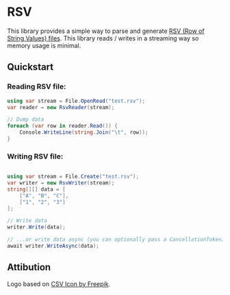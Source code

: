 # RSV

This library provides a simple way to parse and generate [RSV (Row of String Values) files](https://github.com/Stenway/RSV-Specification). This library reads / writes in a streaming way so memory usage is minimal.

## Quickstart

### Reading RSV file:

```c#
using var stream = File.OpenRead("test.rsv");
var reader = new RsvReader(stream);

// Dump data
foreach (var row in reader.Read()) {
	Console.WriteLine(string.Join("\t", row));
}
```

### Writing RSV file:

```c#

using var stream = File.Create("test.rsv");
var writer = new RsvWriter(stream);
string[][] data = [
    ["A", "B", "C"],
    ["1", "2", "3"]
];

// Write data
writer.Write(data);

// ...or write data async (you can optionally pass a CancellationToken):
await writer.WriteAsync(data);
```

## Attibution

Logo based on [CSV Icon by Freepik](https://www.freepik.com/icon/csv_6133923).
